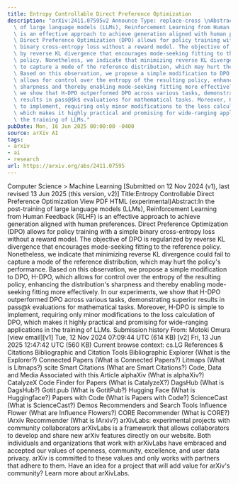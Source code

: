 ```yaml
---
title: Entropy Controllable Direct Preference Optimization
description: "arXiv:2411.07595v2 Announce Type: replace-cross \nAbstract: In the post-training\
  \ of large language models (LLMs), Reinforcement Learning from Human Feedback (RLHF)\
  \ is an effective approach to achieve generation aligned with human preferences.\
  \ Direct Preference Optimization (DPO) allows for policy training with a simple\
  \ binary cross-entropy loss without a reward model. The objective of DPO is regularized\
  \ by reverse KL divergence that encourages mode-seeking fitting to the reference\
  \ policy. Nonetheless, we indicate that minimizing reverse KL divergence could fail\
  \ to capture a mode of the reference distribution, which may hurt the policy's performance.\
  \ Based on this observation, we propose a simple modification to DPO, H-DPO, which\
  \ allows for control over the entropy of the resulting policy, enhancing the distribution's\
  \ sharpness and thereby enabling mode-seeking fitting more effectively. In our experiments,\
  \ we show that H-DPO outperformed DPO across various tasks, demonstrating superior\
  \ results in pass@$k$ evaluations for mathematical tasks. Moreover, H-DPO is simple\
  \ to implement, requiring only minor modifications to the loss calculation of DPO,\
  \ which makes it highly practical and promising for wide-ranging applications in\
  \ the training of LLMs."
pubDate: Mon, 16 Jun 2025 00:00:00 -0400
source: arXiv AI
tags:
- arxiv
- ai
- research
url: https://arxiv.org/abs/2411.07595
---
```


Computer Science > Machine Learning
[Submitted on 12 Nov 2024 (v1), last revised 13 Jun 2025 (this version, v2)]
Title:Entropy Controllable Direct Preference Optimization
View PDF HTML (experimental)Abstract:In the post-training of large language models (LLMs), Reinforcement Learning from Human Feedback (RLHF) is an effective approach to achieve generation aligned with human preferences. Direct Preference Optimization (DPO) allows for policy training with a simple binary cross-entropy loss without a reward model. The objective of DPO is regularized by reverse KL divergence that encourages mode-seeking fitting to the reference policy. Nonetheless, we indicate that minimizing reverse KL divergence could fail to capture a mode of the reference distribution, which may hurt the policy's performance. Based on this observation, we propose a simple modification to DPO, H-DPO, which allows for control over the entropy of the resulting policy, enhancing the distribution's sharpness and thereby enabling mode-seeking fitting more effectively. In our experiments, we show that H-DPO outperformed DPO across various tasks, demonstrating superior results in pass@$k$ evaluations for mathematical tasks. Moreover, H-DPO is simple to implement, requiring only minor modifications to the loss calculation of DPO, which makes it highly practical and promising for wide-ranging applications in the training of LLMs.
Submission history
From: Motoki Omura [view email][v1] Tue, 12 Nov 2024 07:09:44 UTC (614 KB)
[v2] Fri, 13 Jun 2025 12:47:42 UTC (560 KB)
Current browse context:
cs.LG
References & Citations
Bibliographic and Citation Tools
Bibliographic Explorer (What is the Explorer?)
Connected Papers (What is Connected Papers?)
Litmaps (What is Litmaps?)
scite Smart Citations (What are Smart Citations?)
Code, Data and Media Associated with this Article
alphaXiv (What is alphaXiv?)
CatalyzeX Code Finder for Papers (What is CatalyzeX?)
DagsHub (What is DagsHub?)
Gotit.pub (What is GotitPub?)
Hugging Face (What is Huggingface?)
Papers with Code (What is Papers with Code?)
ScienceCast (What is ScienceCast?)
Demos
Recommenders and Search Tools
Influence Flower (What are Influence Flowers?)
CORE Recommender (What is CORE?)
IArxiv Recommender
(What is IArxiv?)
arXivLabs: experimental projects with community collaborators
arXivLabs is a framework that allows collaborators to develop and share new arXiv features directly on our website.
Both individuals and organizations that work with arXivLabs have embraced and accepted our values of openness, community, excellence, and user data privacy. arXiv is committed to these values and only works with partners that adhere to them.
Have an idea for a project that will add value for arXiv's community? Learn more about arXivLabs.